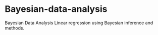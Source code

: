 # Bayesian-data-analysis
Bayesian Data Analysis
Linear regression using Bayesian inference and methods.
